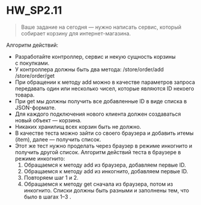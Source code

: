 # HW_SP2.11
> Ваше задание на сегодня — нужно написать сервис, который собирает корзину для интернет-магазина. 

Алгоритм действий:

- Разработайте контроллер, сервис и некую сущность корзины с покупками.
- У контроллера должны быть два метода: 
/store/order/add 
/store/order/get
- При обращении к методу add можно в качестве параметров запроса передавать один или несколько чисел, которые являются ID некоего товара.
- При get мы должны получить все добавленные ID в виде списка в JSON-формате.
- Для каждого подключения нового клиента должен создаваться новый объект — корзина.
- Никаких хранилищ всех корзин быть не должно.
- В качестве теста можно зайти со своего браузера и добавить итемы (item), далее —  получить список.
- Этот же тест нужно проделать через браузер в режиме инкогнито и получить другой список. 
Алгоритм действий теста в браузере в режиме инкогнито:
    1. Обращаемся к методу add из браузера, добавляем первые ID.
    2. Обращаемся к методу add из инкогнито, добавляем первые ID.
    3. Повторяем шаг 1 и 2.
    4. Обращаемся к методу get сначала из браузера, потом из инкогнито. Списки должны быть разными и заполнены тем, что было в шагах 1–3 .
